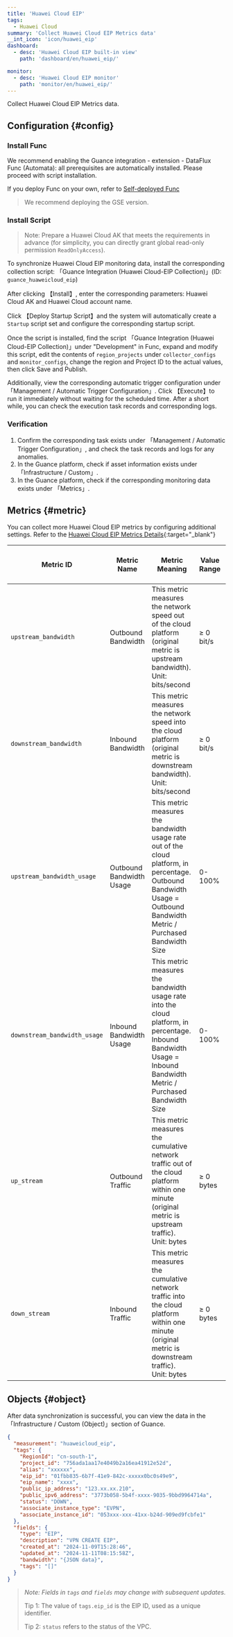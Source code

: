 ```yaml
---
title: 'Huawei Cloud EIP'
tags:
  - Huawei Cloud
summary: 'Collect Huawei Cloud EIP Metrics data'
__int_icon: 'icon/huawei_eip'
dashboard:
  - desc: 'Huawei Cloud EIP built-in view'
    path: 'dashboard/en/huawei_eip/'

monitor:
  - desc: 'Huawei Cloud EIP monitor'
    path: 'monitor/en/huawei_eip/'
---
```


Collect Huawei Cloud EIP Metrics data.

## Configuration {#config}

### Install Func

We recommend enabling the Guance integration - extension - DataFlux Func (Automata): all prerequisites are automatically installed. Please proceed with script installation.

If you deploy Func on your own, refer to [Self-deployed Func](https://func.guance.com/doc/script-market-guance-integration/)

> We recommend deploying the GSE version.

### Install Script

> Note: Prepare a Huawei Cloud AK that meets the requirements in advance (for simplicity, you can directly grant global read-only permission `ReadOnlyAccess`).

To synchronize Huawei Cloud EIP monitoring data, install the corresponding collection script: 「Guance Integration (Huawei Cloud-EIP Collection)」(ID: `guance_huaweicloud_eip`)

After clicking 【Install】, enter the corresponding parameters: Huawei Cloud AK and Huawei Cloud account name.

Click 【Deploy Startup Script】and the system will automatically create a `Startup` script set and configure the corresponding startup script.

Once the script is installed, find the script 「Guance Integration (Huawei Cloud-EIP Collection)」under "Development" in Func, expand and modify this script, edit the contents of `region_projects` under `collector_configs` and `monitor_configs`, change the region and Project ID to the actual values, then click Save and Publish.

Additionally, view the corresponding automatic trigger configuration under 「Management / Automatic Trigger Configuration」. Click 【Execute】to run it immediately without waiting for the scheduled time. After a short while, you can check the execution task records and corresponding logs.

### Verification

1. Confirm the corresponding task exists under 「Management / Automatic Trigger Configuration」, and check the task records and logs for any anomalies.
2. In the Guance platform, check if asset information exists under 「Infrastructure / Custom」.
3. In the Guance platform, check if the corresponding monitoring data exists under 「Metrics」.

## Metrics {#metric}

You can collect more Huawei Cloud EIP metrics by configuring additional settings. Refer to the [Huawei Cloud EIP Metrics Details](https://support.huaweicloud.com/usermanual-vpc/vpc010012.html){:target="_blank"}

| **Metric ID** | **Metric Name** | **Metric Meaning** | **Value Range** | **Measurement Object** | **Monitoring Period (Original Metric)** |
| --- | --- | --- | --- | --- | --- |
| `upstream_bandwidth` | Outbound Bandwidth | This metric measures the network speed out of the cloud platform (original metric is upstream bandwidth). Unit: bits/second | ≥ 0 bit/s | Bandwidth or Elastic Public IP | 1 minute |
| `downstream_bandwidth` | Inbound Bandwidth | This metric measures the network speed into the cloud platform (original metric is downstream bandwidth). Unit: bits/second | ≥ 0 bit/s | Bandwidth or Elastic Public IP | 1 minute |
| `upstream_bandwidth_usage` | Outbound Bandwidth Usage | This metric measures the bandwidth usage rate out of the cloud platform, in percentage. Outbound Bandwidth Usage = Outbound Bandwidth Metric / Purchased Bandwidth Size | 0-100% | Bandwidth or Elastic Public IP | 1 minute |
| `downstream_bandwidth_usage` | Inbound Bandwidth Usage | This metric measures the bandwidth usage rate into the cloud platform, in percentage. Inbound Bandwidth Usage = Inbound Bandwidth Metric / Purchased Bandwidth Size | 0-100% | Bandwidth or Elastic Public IP | 1 minute |
| `up_stream` | Outbound Traffic | This metric measures the cumulative network traffic out of the cloud platform within one minute (original metric is upstream traffic). Unit: bytes | ≥ 0 bytes | Bandwidth or Elastic Public IP | 1 minute |
| `down_stream` | Inbound Traffic | This metric measures the cumulative network traffic into the cloud platform within one minute (original metric is downstream traffic). Unit: bytes | ≥ 0 bytes | Bandwidth or Elastic Public IP | 1 minute |

## Objects {#object}

After data synchronization is successful, you can view the data in the 「Infrastructure / Custom (Object)」section of Guance.

```json
{
  "measurement": "huaweicloud_eip",
  "tags": {
    "RegionId": "cn-south-1",
    "project_id": "756ada1aa17e4049b2a16ea41912e52d",
    "alias": "xxxxxx",
    "eip_id": "01fbb835-6b7f-41e9-842c-xxxxx0bc0s49e9",
    "eip_name": "xxxx",
    "public_ip_address": "123.xx.xx.210",
    "public_ipv6_address": "3773b058-5b4f-xxxx-9035-9bbd9964714a",
    "status": "DOWN",
    "associate_instance_type": "EVPN",
    "associate_instance_id": "053xxx-xxx-41xx-b24d-909ed9fcbfe1"
  },
  "fields": {
    "type": "EIP",
    "description": "VPN CREATE EIP",
    "created_at": "2024-11-09T15:28:46",
    "updated_at": "2024-11-11T08:15:58Z",
    "bandwidth": "{JSON data}",
    "tags": "[]"
  }
}
```

> *Note: Fields in `tags` and `fields` may change with subsequent updates.*
>
> Tip 1: The value of `tags.eip_id` is the EIP ID, used as a unique identifier.
>
> Tip 2: `status` refers to the status of the VPC.